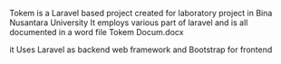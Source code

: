 Tokem is a Laravel based project created for laboratory project in Bina Nusantara University
It employs various part of laravel and is all documented in a word file Tokem Docum.docx

it Uses Laravel as backend web framework and Bootstrap for frontend